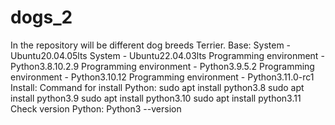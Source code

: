 # dogs_2
In the repository will be different dog breeds Terrier.
Base:
System - Ubuntu20.04.05lts
System - Ubuntu22.04.03lts
Programming environment - Python3.8.10.2.9
Programming environment - Python3.9.5.2
Programming environment - Python3.10.12
Programming environment - Python3.11.0-rc1
Install:
Command for install Python:
sudo apt install python3.8
sudo apt install python3.9
sudo apt install python3.10
sudo apt install python3.11
Check version Python:
Python3 --version

